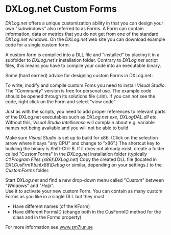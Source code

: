 # DXLog.net Custom Forms

*DXLog.net* offers a unique customization ability in that you can design your own "subwindows"
also referred to as *Forms*. A Form can contain information, data or metrics that you do not
get from one of the standard *DXLog.net* windows. On the *DXLog.net* web site you can download
example code for a single custom form.

A custom form is compiled into a DLL file and "installed" by placing it in a subfolder 
to *DXLog.net's* installation folder.
Contrary to *DXLog.net* script files, this means you have to compile your code into an executable
binary.

Some (hard earned) advice for designing custom Forms in DXLog.net:

To write, modify and compile custom Foms you need to install *Visual Studio*. The "*Community*" version
is free for personal use. The example code should be opened through its solutions file (.sln).
If you can not see the code, right click on the Form and select "view code"

Just as with the scripts, you need to add proper references to relevant parts of the DXLog.net
executables such as *DXLog.net.exe*, *DXLogDAL.dll* etc. Without this, *Visual Studio Intellisense*
will complain about e.g. variable names not being available and you will not be able to build.

Make sure *Visual Studio* is set up to build for x86. (Click on the selection arrow where it says
"any CPU" and change to "x86".) The shortcut key to building the binary is Shift-Ctrl-B.
If it does not already exist, create a folder called "CustomForms" in the *DXLog.net*
installation folder (typically *C:\Program Files (x86)\DXLog.net*)
Copy the created DLL file (located in *DXLCusFrm1\bin\x86\Debug* or similar, depending on your
settings.) to the *CustomForms* folder.

Start *DXLog.net* and find a new drop-down menu called "*Custom*" between "*Windows*" and "*Help*".  
Use it to activate your new custom Form. You can contain as many custom Forms as you like
in a single DLL but they must

* Have different names (of the KForm)
* Have different FormsID (change both in the CusFormID method for the class and in the Forms property)

For more information see www.sm7iun.se